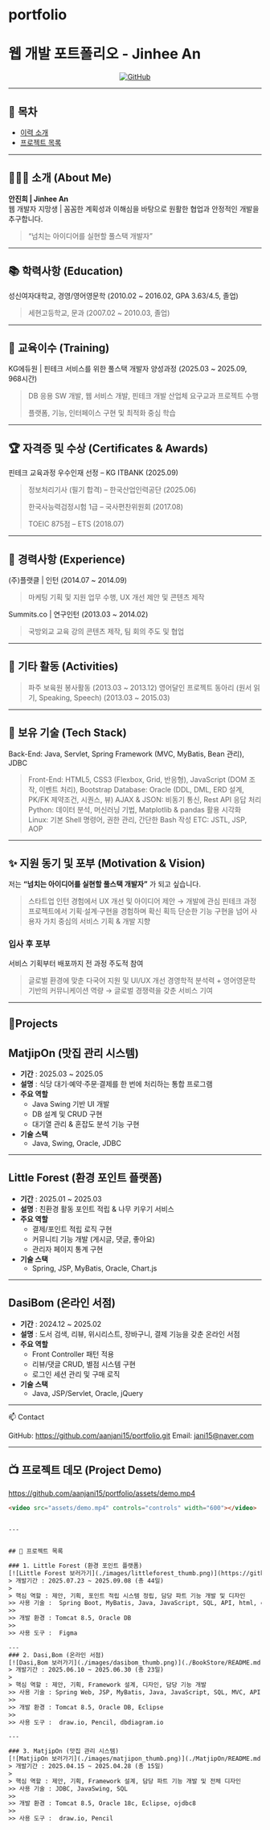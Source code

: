 # portfolio

# 웹 개발 포트폴리오 - Jinhee An

<div align="center">

[![GitHub](https://img.shields.io/badge/GitHub-portfolio-blue?logo=github)](https://github.com/aanjani15/portfolio.git)

</div>

---

## 📌 목차
- [이력 소개](#이력-소개)
- [프로젝트 목록](#프로젝트-목록)

---

## 👩🏻‍💻 소개 (About Me)

**안진희 | Jinhee An**  
웹 개발자 지망생 | 꼼꼼한 계획성과 이해심을 바탕으로 원활한 협업과 안정적인 개발을 추구합니다.  
> 
> “넘치는 아이디어를 실현할 풀스택 개발자”  

---

## 📚 학력사항 (Education)

성신여자대학교, 경영/영어영문학 (2010.02 ~ 2016.02, GPA 3.63/4.5, 졸업)
> 세현고등학교, 문과 (2007.02 ~ 2010.03, 졸업)

---

## 🏫 교육이수 (Training)

KG에듀원 | 핀테크 서비스를 위한 풀스택 개발자 양성과정 (2025.03 ~ 2025.09, 968시간)
> DB 응용 SW 개발, 웹 서비스 개발, 핀테크 개발 산업체 요구교과 프로젝트 수행
> 
> 플랫폼, 기능, 인터페이스 구현 및 최적화 중심 학습

---

## 🏆 자격증 및 수상 (Certificates & Awards)

핀테크 교육과정 우수인재 선정 – KG ITBANK (2025.09)
> 정보처리기사 (필기 합격) – 한국산업인력공단 (2025.06)
> 
> 한국사능력검정시험 1급 – 국사편찬위원회 (2017.08)
> 
> TOEIC 875점 – ETS (2018.07)

---

## 💼 경력사항 (Experience)

(주)플랫클 | 인턴 (2014.07 ~ 2014.09)
> 마케팅 기획 및 지원 업무 수행, UX 개선 제안 및 콘텐츠 제작
>
> 
Summits.co | 연구인턴 (2013.03 ~ 2014.02)
> 국방외교 교육 강의 콘텐츠 제작, 팀 회의 주도 및 협업

---

## 🌱 기타 활동 (Activities)

> 파주 보육원 봉사활동 (2013.03 ~ 2013.12)
> 영어달인 프로젝트 동아리 (원서 읽기, Speaking, Speech) (2013.03 ~ 2015.03)

---

## 🔨 보유 기술 (Tech Stack)

Back-End: Java, Servlet, Spring Framework (MVC, MyBatis, Bean 관리), JDBC
> Front-End: HTML5, CSS3 (Flexbox, Grid, 반응형), JavaScript (DOM 조작, 이벤트 처리), Bootstrap
> Database: Oracle (DDL, DML, ERD 설계, PK/FK 제약조건, 시퀀스, 뷰)
> AJAX & JSON: 비동기 통신, Rest API 응답 처리
> Python: 데이터 분석, 머신러닝 기법, Matplotlib & pandas 활용 시각화
> Linux: 기본 Shell 명령어, 권한 관리, 간단한 Bash 작성
> ETC: JSTL, JSP, AOP

---

## ✨ 지원 동기 및 포부 (Motivation & Vision)

저는 **“넘치는 아이디어를 실현할 풀스택 개발자”** 가 되고 싶습니다.
> 스타트업 인턴 경험에서 UX 개선 및 아이디어 제안 → 개발에 관심
> 핀테크 과정 프로젝트에서 기획·설계·구현을 경험하며 확신 획득
> 단순한 기능 구현을 넘어 사용자 가치 중심의 서비스 기획 & 개발 지향

### 입사 후 포부
서비스 기획부터 배포까지 전 과정 주도적 참여
> 글로벌 환경에 맞춘 다국어 지원 및 UI/UX 개선
> 경영학적 분석력 + 영어영문학 기반의 커뮤니케이션 역량 →
> 글로벌 경쟁력을 갖춘 서비스 기여

---
## 📝Projects

## MatjipOn (맛집 관리 시스템)
- **기간** : 2025.03 ~ 2025.05  
- **설명** : 식당 대기·예약·주문·결제를 한 번에 처리하는 통합 프로그램  
- **주요 역할**
  - Java Swing 기반 UI 개발
  - DB 설계 및 CRUD 구현
  - 대기열 관리 & 혼잡도 분석 기능 구현
- **기술 스택**
  - Java, Swing, Oracle, JDBC

---

## Little Forest (환경 포인트 플랫폼)
- **기간** : 2025.01 ~ 2025.03  
- **설명** : 친환경 활동 포인트 적립 & 나무 키우기 서비스  
- **주요 역할**
  - 결제/포인트 적립 로직 구현
  - 커뮤니티 기능 개발 (게시글, 댓글, 좋아요)
  - 관리자 페이지 통계 구현
- **기술 스택**
  - Spring, JSP, MyBatis, Oracle, Chart.js

---

## DasiBom (온라인 서점)
- **기간** : 2024.12 ~ 2025.02  
- **설명** : 도서 검색, 리뷰, 위시리스트, 장바구니, 결제 기능을 갖춘 온라인 서점  
- **주요 역할**
  - Front Controller 패턴 적용
  - 리뷰/댓글 CRUD, 별점 시스템 구현
  - 로그인 세션 관리 및 구매 로직
- **기술 스택**
  - Java, JSP/Servlet, Oracle, jQuery

---
📫 Contact

GitHub: https://github.com/aanjani15/portfolio.git
Email: jani15@naver.com

---

## 📺 프로젝트 데모 (Project Demo)

https://github.com/aanjani15/portfolio/assets/demo.mp4  

```html
<video src="assets/demo.mp4" controls="controls" width="600"></video>


---


## 🚀 프로젝트 목록

### 1. Little Forest (환경 포인트 플랫폼)
[![Little Forest 보러가기](./images/littleforest_thumb.png)](https://github.com/aanjani15/portfolio-littleforest)
> 개발기간 : ﻿2025.07.23 ~ 2025.09.08 (총 44일)
> 
> 핵심 역할 : ﻿제안, 기획, 포인트 적립 시스템 정립, 담당 파트 기능 개발 및 디자인
>> 사용 기술 :  ﻿Spring Boot, MyBatis, Java, JavaScript, SQL, API, html, css, json
>> 
>> 개발 환경 : ﻿Tomcat 8.5, Oracle DB
>> 
>> 사용 도구 :  ﻿Figma

---
### 2. Dasi,Bom (온라인 서점)
[![Dasi,Bom 보러가기](./images/dasibom_thumb.png)](./BookStore/README.md)
> 개발기간 : ﻿﻿2025.06.10 ~ 2025.06.30 (총 23일)
> 
> 핵심 역할 : ﻿﻿제안, 기획, Framework 설계, 디자인, 담당 기능 개발
>> 사용 기술 : ﻿﻿Spring Web, JSP, MyBatis, Java, JavaScript, SQL, MVC, API
>> 
>> 개발 환경 : ﻿Tomcat 8.5, Oracle DB, Eclipse
>> 
>> 사용 도구 :  ﻿﻿draw.io, Pencil, dbdiagram.io

---

### 3. MatjipOn (맛집 관리 시스템)
[![MatjipOn 보러가기](./images/matjipon_thumb.png)](./MatjipOn/README.md)
> 개발기간 : ﻿﻿2025.04.15 ~ 2025.04.28 (총 15일)
> 
> 핵심 역할 : ﻿제안, 기획,﻿ Framework 설계, 담당 파트 기능 개발 및 전체 디자인
>> 사용 기술 : JDBC, JavaSwing, SQL
>> 
>> 개발 환경 : ﻿﻿Tomcat 8.5, Oracle 18c, Eclipse, ojdbc8
>> 
>> 사용 도구 :  ﻿draw.io, Pencil




